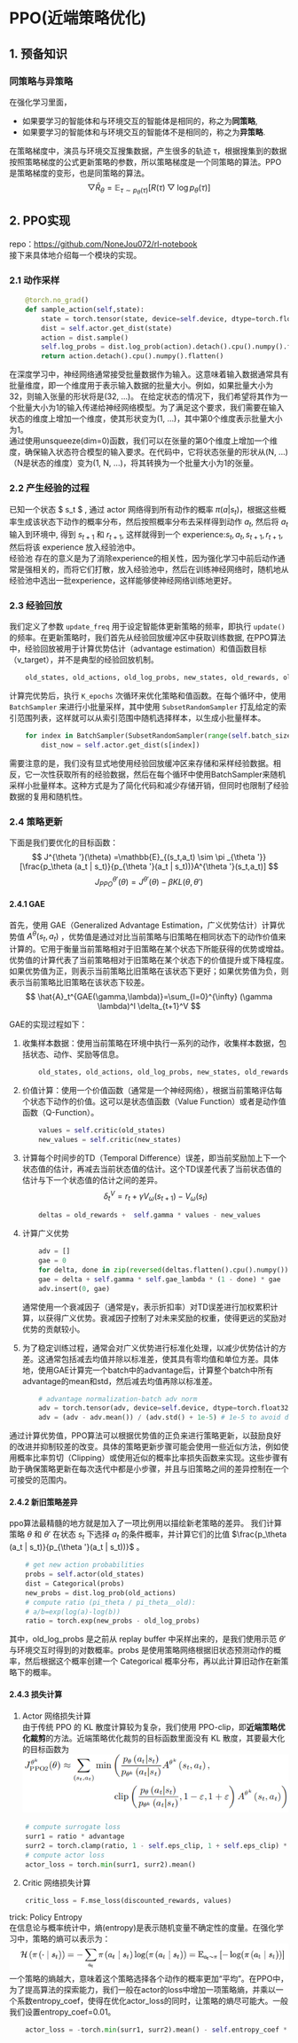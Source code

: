 # PPO(近端策略优化)
## 1. 预备知识
### 同策略与异策略
在强化学习里面，
* 如果要学习的智能体和与环境交互的智能体是相同的，称之为**同策略**,
* 如果要学习的智能体和与环境交互的智能体不是相同的，称之为**异策略**.  

在策略梯度中，演员与环境交互搜集数据，产生很多的轨迹 τ，根据搜集到的数据按照策略梯度的公式更新策略的参数，所以策略梯度是一个同策略的算法。PPO 是策略梯度的变形，也是同策略的算法。
$$
\bigtriangledown \bar{R}_\theta =\mathbb{E}_{\tau \sim p_\theta (\tau )}[R(\tau )\bigtriangledown \log p_\theta (\tau )] 
$$
## 2. PPO实现
repo：https://github.com/NoneJou072/rl-notebook  
接下来具体地介绍每一个模块的实现。

### 2.1 动作采样  

```python
    @torch.no_grad()
    def sample_action(self,state):
        state = torch.tensor(state, device=self.device, dtype=torch.float32).unsqueeze(dim=0)
        dist = self.actor.get_dist(state)
        action = dist.sample()
        self.log_probs = dist.log_prob(action).detach().cpu().numpy().flatten()
        return action.detach().cpu().numpy().flatten()
```

在深度学习中，神经网络通常接受批量数据作为输入。这意味着输入数据通常具有批量维度，即一个维度用于表示输入数据的批量大小。例如，如果批量大小为32，则输入张量的形状将是(32, ...)。
在给定状态的情况下，我们希望将其作为一个批量大小为1的输入传递给神经网络模型。为了满足这个要求，我们需要在输入状态的维度上增加一个维度，使其形状变为(1, ...)，其中第0个维度表示批量大小为1。  
通过使用unsqueeze(dim=0)函数，我们可以在张量的第0个维度上增加一个维度，确保输入状态符合模型的输入要求。在代码中，它将状态张量的形状从(N, ...)（N是状态的维度）变为(1, N, ...)，将其转换为一个批量大小为1的张量。

### 2.2 产生经验的过程
已知一个状态 $ s_t $ , 通过 actor 网络得到所有动作的概率 $\pi(a|s_t)$，根据这些概率生成该状态下动作的概率分布，然后按照概率分布去采样得到动作 $a_t$, 然后将 $a_t$ 输入到环境中, 得到 $s_{t+1}$ 和 $r_{t+1}$, 这样就得到一个 experience:$s_t,a_t,s_{t+1},r_{t+1}$, 然后将该 experience 放入经验池中。  
经验池 存在的意义是为了消除experience的相关性，因为强化学习中前后动作通常是强相关的，而将它们打散，放入经验池中，然后在训练神经网络时，随机地从经验池中选出一批experience，这样能够使神经网络训练地更好。

### 2.3 经验回放
我们定义了参数 `update_freq` 用于设定智能体更新策略的频率，即执行 `update()` 的频率。在更新策略时，我们首先从经验回放缓冲区中获取训练数据, 在PPO算法中，经验回放被用于计算优势估计（advantage estimation）和值函数目标（v_target），并不是典型的经验回放机制。
``` python
    old_states, old_actions, old_log_probs, new_states, old_rewards, old_dones = self.memory.sample_tensor(self.device)
```
计算完优势后，执行 `K_epochs` 次循环来优化策略和值函数。在每个循环中，使用 `BatchSampler` 来进行小批量采样，其中使用 `SubsetRandomSampler` 打乱给定的索引范围列表，这样就可以从索引范围中随机选择样本，以生成小批量样本。
``` python
    for index in BatchSampler(SubsetRandomSampler(range(self.batch_size)), self.mini_batch_size, False):
        dist_now = self.actor.get_dist(s[index])
```
需要注意的是，我们没有显式地使用经验回放缓冲区来存储和采样经验数据。相反，它一次性获取所有的经验数据，然后在每个循环中使用BatchSampler来随机采样小批量样本。这种方式是为了简化代码和减少存储开销，但同时也限制了经验数据的复用和随机性。

### 2.4 策略更新
下面是我们要优化的目标函数：
$$
J^{\theta '}(\theta) =\mathbb{E}_{(s_t,a_t) \sim \pi _{\theta '}}[\frac{p_\theta (a_t | s_t)}{p_{\theta '}(a_t | s_t))}A^{\theta '}(s_t,a_t)] 
$$
$$
J^{\theta '}_{PPO}(\theta)  = J^{\theta '}(\theta)  - \beta KL(\theta,\theta ')
$$

#### 2.4.1 GAE  
首先，使用 GAE（Generalized Advantage Estimation，广义优势估计）计算优势值 $A^\theta (s_t, a_t)$ ，优势值是通过对比当前策略与旧策略在相同状态下的动作价值来计算的。它用于衡量当前策略相对于旧策略在某个状态下所能获得的优势或增益。优势值的计算代表了当前策略相对于旧策略在某个状态下的价值提升或下降程度。如果优势值为正，则表示当前策略比旧策略在该状态下更好；如果优势值为负，则表示当前策略比旧策略在该状态下较差。  
$$
 \hat{A}_t^{GAE(\gamma,\lambda)}=\sum_{l=0}^{\infty} (\gamma \lambda)^l \delta_{t+1}^V  
$$

GAE的实现过程如下：
1. 收集样本数据：使用当前策略在环境中执行一系列的动作，收集样本数据，包括状态、动作、奖励等信息。
    ```python
        old_states, old_actions, old_log_probs, new_states, old_rewards, old_dones = self.memory.sample_tensor(self.device)
    ```

2. 价值计算：使用一个价值函数（通常是一个神经网络），根据当前策略评估每个状态下动作的价值。这可以是状态值函数（Value Function）或者是动作值函数（Q-Function）。
    ```python
        values = self.critic(old_states) 
        new_values = self.critic(new_states)
    ```

3. 计算每个时间步的TD（Temporal Difference）误差，即当前奖励加上下一个状态值的估计，再减去当前状态值的估计。这个TD误差代表了当前状态值的估计与下一个状态值的估计之间的差异。
    $$
    \delta_t^V=r_t+\gamma V_\omega(s_{t+1})-V_\omega(s_t)
    $$
    ```python
        deltas = old_rewards +  self.gamma * values - new_values
    ```

4. 计算广义优势
    ```python
        adv = []
        gae = 0
        for delta, done in zip(reversed(deltas.flatten().cpu().numpy()), reversed(old_dones.flatten().cpu().numpy())):
        gae = delta + self.gamma * self.gae_lambda * (1 - done) * gae
        adv.insert(0, gae)
    ```
    通常使用一个衰减因子（通常是γ，表示折扣率）对TD误差进行加权累积计算，以获得广义优势。衰减因子控制了对未来奖励的权重，使得更远的奖励对优势的贡献较小。

5. 为了稳定训练过程，通常会对广义优势进行标准化处理，以减少优势估计的方差。这通常包括减去均值并除以标准差，使其具有零均值和单位方差。具体地，使用GAE计算完一个batch中的advantage后，计算整个batch中所有advantage的mean和std，然后减去均值再除以标准差。
    ```python
        # advantage normalization-batch adv norm
        adv = torch.tensor(adv, device=self.device, dtype=torch.float32).view(-1, 1)
        adv = (adv - adv.mean()) / (adv.std() + 1e-5) # 1e-5 to avoid division by zero
    
    ```
通过计算优势值，PPO算法可以根据优势值的正负来进行策略更新，以鼓励良好的改进并抑制较差的改变。具体的策略更新步骤可能会使用一些近似方法，例如使用概率比率剪切（Clipping）或使用近似的概率比率损失函数来实现。这些步骤有助于确保策略更新在每次迭代中都是小步骤，并且与旧策略之间的差异控制在一个可接受的范围内。

#### 2.4.2 新旧策略差异
ppo算法最精髓的地方就是加入了一项比例用以描绘新老策略的差异。
我们计算策略 $\theta$ 和 $\theta '$ 在状态 $s_t$ 下选择 $a_t$ 的条件概率，并计算它们的比值 $\frac{p_\theta (a_t | s_t)}{p_{\theta '}(a_t | s_t))}$ 。
```python
    # get new action probabilities
    probs = self.actor(old_states)
    dist = Categorical(probs)
    new_probs = dist.log_prob(old_actions)
    # compute ratio (pi_theta / pi_theta__old):
    # a/b=exp(log(a)-log(b))
    ratio = torch.exp(new_probs - old_log_probs) 
```
其中，old_log_probs 是之前从 replay buffer 中采样出来的，是我们使用示范 $\theta '$ 与环境交互时得到的对数概率。probs 是使用策略网络根据旧状态预测动作的概率，然后根据这个概率创建一个 Categorical 概率分布，再以此计算旧动作在新策略下的概率。

#### 2.4.3 损失计算
1. Actor 网络损失计算   
由于传统 PPO 的 KL 散度计算较为复杂，我们使用 PPO-clip，即**近端策略优化裁剪**的方法。近端策略优化裁剪的目标函数里面没有 KL 散度，其要最大化的目标函数为  
![image](../assets/image-20220820152923-msk5jt4.png)
```python
    # compute surrogate loss
    surr1 = ratio * advantage
    surr2 = torch.clamp(ratio, 1 - self.eps_clip, 1 + self.eps_clip) * advantage
    # compute actor loss
    actor_loss = torch.min(surr1, surr2).mean()
```
2. Critic 网络损失计算  
```python
    critic_loss = F.mse_loss(discounted_rewards, values)
```

trick: Policy Entropy  
在信息论与概率统计中，熵(entropy)是表示随机变量不确定性的度量。在强化学习中，策略的熵可以表示为：
![image](../assets/screenshot-20230607-161309.png)  
一个策略的熵越大，意味着这个策略选择各个动作的概率更加“平均”。在PPO中，为了提高算法的探索能力，我们一般在actor的loss中增加一项策略熵，并乘以一个系数entropy_coef，使得在优化actor_loss的同时，让策略的熵尽可能大。一般我们设置entropy_coef=0.01。
```python
    actor_loss = -torch.min(surr1, surr2).mean() - self.entropy_coef * dist.entropy().mean()
```
